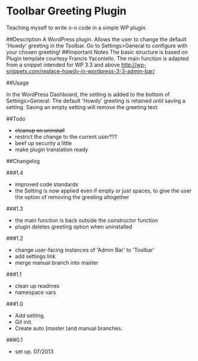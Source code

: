 
Toolbar Greeting Plugin
=========================

Teaching myself to write o-o code in a simple WP plugin.

##Description
A WordPress plugin. Allows the user to change the default 'Howdy' greeting in the Toolbar. Go to Settings>General to configure with your chosen greeting!
##Important Notes
The basic structure is based on Plugin template courtesy Francis Yaconiello.
The main function is adapted from a snippet intended for WP 3.3 and above
http://wp-snippets.com/replace-howdy-in-wordpress-3-3-admin-bar/ 

##Usage

In the WordPress Dashboard, the setting is added to the bottom of Settings>General.
The default 'Howdy' greeting is retained until saving a setting. Saving an empty setting will remove the greeting text.

##Todo
* ~~cleanup on uninstall~~
* restrict the change to the current user???
* beef up security a little
* make plugin translation ready

##Changelog

###1.4
* improved code standards
* the Setting is now applied even if empty or just spaces, to give the user the option of removing the greeting altogether

###1.3
* the main function is back outside the constructor function
* plugin deletes greeting option when uninstalled

###1.2
* change user-facing instances of 'Admin Bar' to 'Toolbar'
* add settings link
* merge manual branch into master

###1.1
* clean up readmes
* namespace vars

###1.0 
* Add setting.
* Git init.
* Create auto (master )and manual branches.

###0.1
* set up. 07/2013
